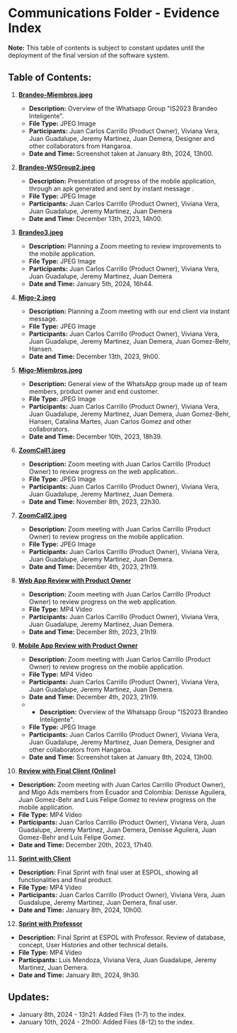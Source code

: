 # Communications Folder - Evidence Index

**Note:** This table of contents is subject to constant updates until the deployment of the final version of the software system.

## Table of Contents:

1. **[Brandeo-Miembros.jpeg](./Communications/Whatsapp/Brandeo-Miembros.jpeg)**
   - **Description:** Overview of the Whatsapp Group "IS2023 Brandeo Inteligente".
   - **File Type:** JPEG Image
   - **Participants:** Juan Carlos Carrillo (Product Owner), Viviana Vera, Juan Guadalupe, Jeremy Martinez, Juan Demera, Designer and other collaborators from Hangaroa.
   - **Date and Time:** Screenshot taken at January 8th, 2024, 13h00.

2. **[Brandeo-WSGroup2.jpeg](./Communications/Whatsapp/Brandeo-WSGroup2.jpeg)**
   - **Description:** Presentation of progress of the mobile application, through an apk generated and sent by instant message .
   - **File Type:** JPEG Image
   - **Participants:** Juan Carlos Carrillo (Product Owner), Viviana Vera, Juan Guadalupe, Jeremy Martinez, Juan Demera
   - **Date and Time:** December 13th, 2023, 14h00.

3. **[Brandeo3.jpeg](./Communications/Whatsapp/Brandeo3.jpeg)**
   - **Description:** Planning a Zoom meeting to review improvements to the mobile application.
   - **File Type:** JPEG Image
   - **Participants:** Juan Carlos Carrillo (Product Owner), Viviana Vera, Juan Guadalupe, Jeremy Martinez, Juan Demera
   - **Date and Time:** January 5th, 2024, 16h44.

4. **[Migo-2.jpeg](./Communications/Whatsapp/Migo-2.jpeg)**
   - **Description:** Planning a Zoom meeting with our end client via instant message.
   - **File Type:** JPEG Image
   - **Participants:** Juan Carlos Carrillo (Product Owner), Viviana Vera, Juan Guadalupe, Jeremy Martinez, Juan Demera, Juan Gomez-Behr, Hansen.
   - **Date and Time:** December 13th, 2023, 9h00.

5. **[Migo-Miembros.jpeg](./Communications/Whatsapp/Migo-Miembros.jpeg)**
   - **Description:** General view of the WhatsApp group made up of team members, product owner and end customer.
   - **File Type:** JPEG Image
   - **Participants:** Juan Carlos Carrillo (Product Owner), Viviana Vera, Juan Guadalupe, Jeremy Martinez, Juan Demera, Juan Gomez-Behr, Hansen, Catalina Martes, Juan Carlos Gomez and other collaborators.
   - **Date and Time:** December 10th, 2023, 18h39.

6. **[ZoomCall1.jpeg](./Communications/Zoom/ZoomCall1.jpeg)**
   - **Description:** Zoom meeting with Juan Carlos Carrillo (Product Owner) to review progress on the web application..
   - **File Type:** JPEG Image
   - **Participants:** Juan Carlos Carrillo (Product Owner), Viviana Vera, Juan Guadalupe, Jeremy Martinez, Juan Demera.
   - **Date and Time:** November 8th, 2023, 22h30.
  
7. **[ZoomCall2.jpeg](./Communications/Zoom/ZoomCall2.jpeg)**
   - **Description:** Zoom meeting with Juan Carlos Carrillo (Product Owner) to review progress on the mobile application.
   - **File Type:** JPEG Image
   - **Participants:** Juan Carlos Carrillo (Product Owner), Viviana Vera, Juan Guadalupe, Jeremy Martinez, Juan Demera.
   - **Date and Time:** December 4th, 2023, 21h19.
  
8. **[Web App Review with Product Owner](https://espolec-my.sharepoint.com/:v:/g/personal/vivvfalcon_espol_edu_ec/EeLJ05DR9HBGq224IE8Jr_QB57iuuoQNQfNglPVQFF1M9w?nav=eyJyZWZlcnJhbEluZm8iOnsicmVmZXJyYWxBcHAiOiJPbmVEcml2ZUZvckJ1c2luZXNzIiwicmVmZXJyYWxBcHBQbGF0Zm9ybSI6IldlYiIsInJlZmVycmFsTW9kZSI6InZpZXciLCJyZWZlcnJhbFZpZXciOiJNeUZpbGVzTGlua0NvcHkifX0&e=puL26j)**
   - **Description:** Zoom meeting with Juan Carlos Carrillo (Product Owner) to review progress on the web application.
   - **File Type:** MP4 Video
   - **Participants:** Juan Carlos Carrillo (Product Owner), Viviana Vera, Juan Guadalupe, Jeremy Martinez, Juan Demera.
   - **Date and Time:** December 8th, 2023, 21h19.

9. **[Mobile App Review with Product Owner](https://espolec-my.sharepoint.com/:v:/g/personal/vivvfalcon_espol_edu_ec/EdHqydo9fxdPn3ez34uezf8BGxGSlSF-5DwmBJpJ5bECwA?nav=eyJyZWZlcnJhbEluZm8iOnsicmVmZXJyYWxBcHAiOiJPbmVEcml2ZUZvckJ1c2luZXNzIiwicmVmZXJyYWxBcHBQbGF0Zm9ybSI6IldlYiIsInJlZmVycmFsTW9kZSI6InZpZXciLCJyZWZlcnJhbFZpZXciOiJNeUZpbGVzTGlua0NvcHkifX0&e=1B8yj8)**
   - **Description:** Zoom meeting with Juan Carlos Carrillo (Product Owner) to review progress on the mobile application.
   - **File Type:** MP4 Video
   - **Participants:** Juan Carlos Carrillo (Product Owner), Viviana Vera, Juan Guadalupe, Jeremy Martinez, Juan Demera.
   - **Date and Time:** December 4th, 2023, 21h19.
   -    - **Description:** Overview of the Whatsapp Group "IS2023 Brandeo Inteligente".
   - **File Type:** JPEG Image
   - **Participants:** Juan Carlos Carrillo (Product Owner), Viviana Vera, Juan Guadalupe, Jeremy Martinez, Juan Demera, Designer and other collaborators from Hangaroa.
   - **Date and Time:** Screenshot taken at January 8th, 2024, 13h00.

10. **[Review with Final Client (Online)](https://espolec-my.sharepoint.com/:v:/g/personal/jaguadal_espol_edu_ec/EZCyUS4PEKxCn--K0r23D5YBPHfVOiV2Zi2wN83x6ramfg?e=TvxVDD&nav=eyJyZWZlcnJhbEluZm8iOnsicmVmZXJyYWxBcHAiOiJTdHJlYW1XZWJBcHAiLCJyZWZlcnJhbFZpZXciOiJTaGFyZURpYWxvZy1MaW5rIiwicmVmZXJyYWxBcHBQbGF0Zm9ybSI6IldlYiIsInJlZmVycmFsTW9kZSI6InZpZXcifX0%3D)**
   - **Description:** Zoom meeting with Juan Carlos Carrillo (Product Owner), and Migo Ads members from Ecuador and Colombia: Denisse Aguilera, Juan Gomez-Behr and Luis Felipe Gomez to review progress on the mobile application.
   - **File Type:** MP4 Video
   - **Participants:** Juan Carlos Carrillo (Product Owner), Viviana Vera, Juan Guadalupe, Jeremy Martinez, Juan Demera, Denisse Aguilera, Juan Gomez-Behr and Luis Felipe Gomez.
   - **Date and Time:** December 20th, 2023, 17h40.


11. **[Sprint with Client](https://espolec-my.sharepoint.com/:v:/g/personal/vivvfalcon_espol_edu_ec/EQ7FHxZTbSVIihT3AMg5_PYBeIRrJZWeBUbtkoLMel2Rog?nav=eyJyZWZlcnJhbEluZm8iOnsicmVmZXJyYWxBcHAiOiJPbmVEcml2ZUZvckJ1c2luZXNzIiwicmVmZXJyYWxBcHBQbGF0Zm9ybSI6IldlYiIsInJlZmVycmFsTW9kZSI6InZpZXciLCJyZWZlcnJhbFZpZXciOiJNeUZpbGVzTGlua0NvcHkifX0&e=Q30c42)**
   - **Description:** Final Sprint with final user at ESPOL, showing all functionalities and final product.
   - **File Type:** MP4 Video
   - **Participants:** Juan Carlos Carrillo (Product Owner), Viviana Vera, Juan Guadalupe, Jeremy Martinez, Juan Demera, final user.
   - **Date and Time:** January 8th, 2024, 10h00.


12. **[Sprint with Professor](https://espolec-my.sharepoint.com/:v:/g/personal/vivvfalcon_espol_edu_ec/EYX3oBbWeJVImWcRTdKsmsQBsKcT8lbRH0MC9-GDZ1735Q?nav=eyJyZWZlcnJhbEluZm8iOnsicmVmZXJyYWxBcHAiOiJPbmVEcml2ZUZvckJ1c2luZXNzIiwicmVmZXJyYWxBcHBQbGF0Zm9ybSI6IldlYiIsInJlZmVycmFsTW9kZSI6InZpZXciLCJyZWZlcnJhbFZpZXciOiJNeUZpbGVzTGlua0NvcHkifX0&e=x0YY1I)**
   - **Description:** Final Sprint at ESPOL with Professor. Review of database, concept, User Histories and other technical details.
   - **File Type:** MP4 Video
   - **Participants:** Luis Mendoza, Viviana Vera, Juan Guadalupe, Jeremy Martinez, Juan Demera.
   - **Date and Time:** January 8th, 2024, 9h30.


## Updates:
- January 8th, 2024 - 13h21: Added Files (1-7) to the index.
- January 10th, 2024 - 21h00: Added Files (8-12) to the index.

